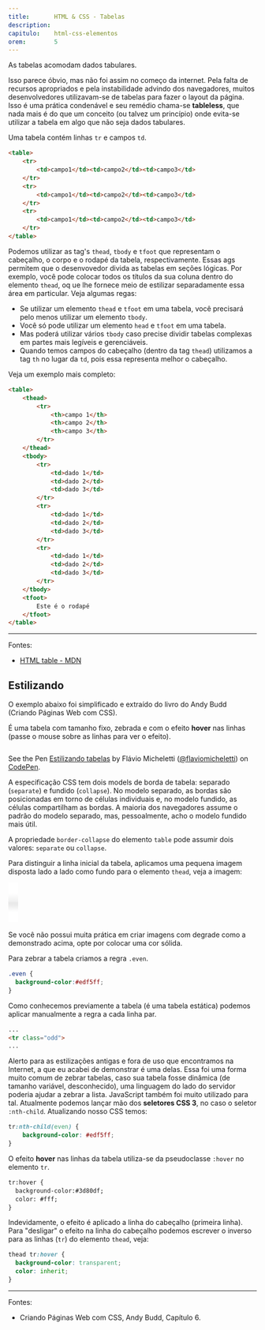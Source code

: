 ```yaml
---
title:       HTML & CSS - Tabelas 
description:
capitulo:    html-css-elementos
orem:        5
---
```


As tabelas acomodam dados tabulares.

Isso parece óbvio, mas não foi assim no começo da internet. Pela falta de recursos apropriados e pela instabilidade 
advindo dos navegadores, muitos desenvolvedores utilizavam-se de tabelas para fazer o layout da página. Isso é uma 
prática condenável e seu remédio chama-se __tableless__, que nada mais é do que um conceito (ou talvez um princípio)
onde evita-se utilizar a tabela em algo que não seja dados tabulares.

Uma tabela contém linhas `tr` e campos `td`.

```html
<table>
    <tr>
        <td>campo1</td><td>campo2</td><td>campo3</td>
    </tr>
    <tr>
        <td>campo1</td><td>campo2</td><td>campo3</td>
    </tr>
    <tr>
        <td>campo1</td><td>campo2</td><td>campo3</td>
    </tr>
</table>
```

Podemos utilizar as tag's `thead`, `tbody` e `tfoot` que representam o cabeçalho, o corpo e o rodapé da tabela,
respectivamente. Essas ags permitem que o desenvovedor divida as tabelas em seções lógicas. Por exemplo, você pode colocar
todos os títulos da sua coluna dentro do elemento `thead`, oq ue lhe fornece meio de estilizar separadamente essa área
em particular. Veja algumas regas:

- Se utilizar um elemento `thead` e `tfoot` em uma tabela, você precisará pelo menos utilizar um elemento `tbody`.
- Você só pode utilizar um elemento `head` e `tfoot` em uma tabela.
- Mas poderá utilizar vários `tbody` caso precise dividir tabelas complexas em partes mais legíveis e gerenciáveis.
- Quando temos campos do cabeçalho (dentro da tag `thead`) utilizamos a tag `th` no lugar da `td`, pois essa representa
melhor o cabeçalho.

Veja um exemplo mais completo:

```html
<table>
    <thead>
        <tr>
            <th>campo 1</th>
            <th>campo 2</th>
            <th>campo 3</th>
        </tr>
    </thead>
    <tbody>
        <tr>
            <td>dado 1</td>
            <td>dado 2</td>
            <td>dado 3</td>
        </tr>
        <tr>
            <td>dado 1</td>
            <td>dado 2</td>
            <td>dado 3</td>
        </tr>
        <tr>
            <td>dado 1</td>
            <td>dado 2</td>
            <td>dado 3</td>
        </tr>
    </tbody>
    <tfoot>
        Este é o rodapé
    </tfoot>
</table>
```

- - -
Fontes:

- [HTML table - MDN](https://developer.mozilla.org/pt-BR/docs/Web/HTML/Element/table)

Estilizando
---

O exemplo abaixo foi simplificado e extraído do livro do Andy Budd (Criando Páginas Web com CSS).

É uma tabela com tamanho fixo, zebrada e com o efeito __hover__ nas linhas (passe o mouse sobre as linhas para ver o efeito).

<div data-height="427" data-theme-id="2897" data-slug-hash="gbaJPE" data-default-tab="null" data-user="flaviomicheletti" class='codepen'><pre><code></code></pre>
<p>See the Pen <a href='http://codepen.io/flaviomicheletti/pen/gbaJPE/'>Estilizando tabelas</a> by Flávio Micheletti (<a href='http://codepen.io/flaviomicheletti'>@flaviomicheletti</a>) on <a href='http://codepen.io'>CodePen</a>.</p>
</div><script async src="//assets.codepen.io/assets/embed/ei.js"></script>

A especificação CSS tem dois models de borda de tabela: separado (`separate`) e fundido (`collapse`). No modelo separado,
as bordas são posicionadas em torno de células individuais e, no modelo fundido, as células compartilham as bordas. A 
maioria dos navegadores assume o padrão do modelo separado, mas, pessoalmente, acho o modelo fundido mais útil. 

A propriedade `border-collapse` do elemento `table` pode assumir dois valores: `separate` ou `collapse`.

Para distinguir a linha inicial da tabela, aplicamos uma pequena imagem disposta lado a lado como fundo para o elemento
`thead`, veja a imagem:

![](bar.gif)

Se você não possui muita prática em criar imagens com degrade como a demonstrado acima, opte por colocar uma cor sólida.

Para zebrar a tabela criamos a regra `.even`.

```css
.even {
  background-color:#edf5ff;
}
```

Como conhecemos previamente a tabela (é uma tabela estática) podemos aplicar manualmente a regra a cada linha par.

```html
...
<tr class="odd">
...
```

Alerto para as estilizações antigas e fora de uso que encontramos na Internet, a que eu acabei de demonstrar é uma delas.
Essa foi uma forma muito comum de zebrar tabelas, caso sua tabela fosse dinâmica (de tamanho variável, desconhecido), 
uma linguagem do lado do servidor poderia ajudar a zebrar a lista. JavaScript também foi muito utilizado para tal.
Atualmente podemos lançar mão dos __seletores CSS 3__, no caso o seletor `:nth-child`. Atualizando nosso CSS temos:

```css
tr:nth-child(even) {
    background-color: #edf5ff;
}
```

O efeito __hover__ nas linhas da tabela utiliza-se da pseudoclasse `:hover` no elemento `tr`.

```html
tr:hover {
  background-color:#3d80df;
  color: #fff;
}
```

Indevidamente, o efeito é aplicado a linha do cabeçalho (primeira linha). Para "desligar" o efeito na linha do cabeçalho
podemos escrever o inverso para as linhas (`tr`) do elemento `thead`, veja:

```css
thead tr:hover {
  background-color: transparent;
  color: inherit;
}
```


- - -
Fontes:

- Criando Páginas Web com CSS, Andy Budd, Capítulo 6.
